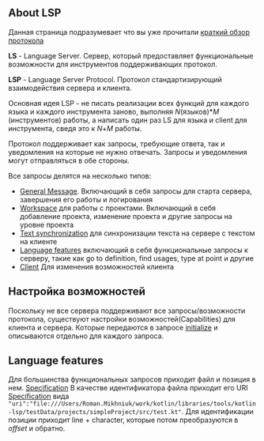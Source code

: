 ## About LSP

Данная страница подразумевает что вы уже прочитали [краткий обзор протокола]((https://microsoft.github.io/language-server-protocol/overviews/lsp/overview/))

**LS** - Language Server. Сервер, который предоставляет функциональные возможности для инструментов поддерживающих протокол.

**LSP** - Language Server Protocol. Протокол стандартизирующий взаимодействия сервера и клиента.

Основная идея LSP - не писать реализации всех функций для каждого языка и каждого инструмента заново, 
выполняя _N_(языков)*_M_ (инструментов) работы, а написать один раз LS для языка и client для инструмента, сведя это к _N_+_M_ работы.

Протокол поддерживает как запросы, требующие ответа, так и уведомления на которые не нужно отвечать.
Запросы и уведомления могут отправляться в обе стороны.

Все запросы делятся на несколько типов:
* [General Message](https://microsoft.github.io/language-server-protocol/specifications/specification-current/#initialize). Включающий в себя запросы для старта сервера, завершения его работы и логирования
* [Workspace](https://microsoft.github.io/language-server-protocol/specifications/specification-current/#workspace_workspaceFolders) для работы c проектами. Включающий в себя добавление проекта, изменение проекта и другие запросы на уровне проекта
* [Text synchronization](https://microsoft.github.io/language-server-protocol/specifications/specification-current/#textDocument_synchronization) для синхронизации текста на сервере с текстом на клиенте
* [Language features](https://microsoft.github.io/language-server-protocol/specifications/specification-current/#textDocument_completion) включающий в себя функциональные запросы к серверу, такие как go to definition, find usages, type at point и другие 
* [Client](https://microsoft.github.io/language-server-protocol/specifications/specification-current/#client_registerCapability) Для изменения возможностей клиента

## Настройка возможностей

Поскольку не все сервера поддерживают все запросы/возможности протокола, существуют настройки возможностей(Capabilities) для клиента и сервера.
Которые передаются в запросе [initialize](https://microsoft.github.io/language-server-protocol/specifications/specification-current/#initialize) и описываются отдельно для каждого запроса.

## Language features

Для большинства функциональных запросов приходит файл и позиция в нем. [Specification](https://microsoft.github.io/language-server-protocol/specifications/specification-3-17/#textDocumentPositionParams)
В качестве идентификатора файла приходит его URI [Specification](https://microsoft.github.io/language-server-protocol/specifications/specification-3-17/#uri) вида `"uri":"file:///Users/Roman.Mikhniuk/work/kotlin/libraries/tools/kotlin-lsp/testData/projects/simpleProject/src/test.kt"`.
Для идентификации позиции приходит line + character, которые потом преобразуются в _offset_ и обратно.
